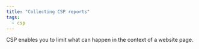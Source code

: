 ```yaml
---
title: "Collecting CSP reports"
tags: 
  - csp
---
```


CSP enables you to limit what can happen in the context of a website page.

